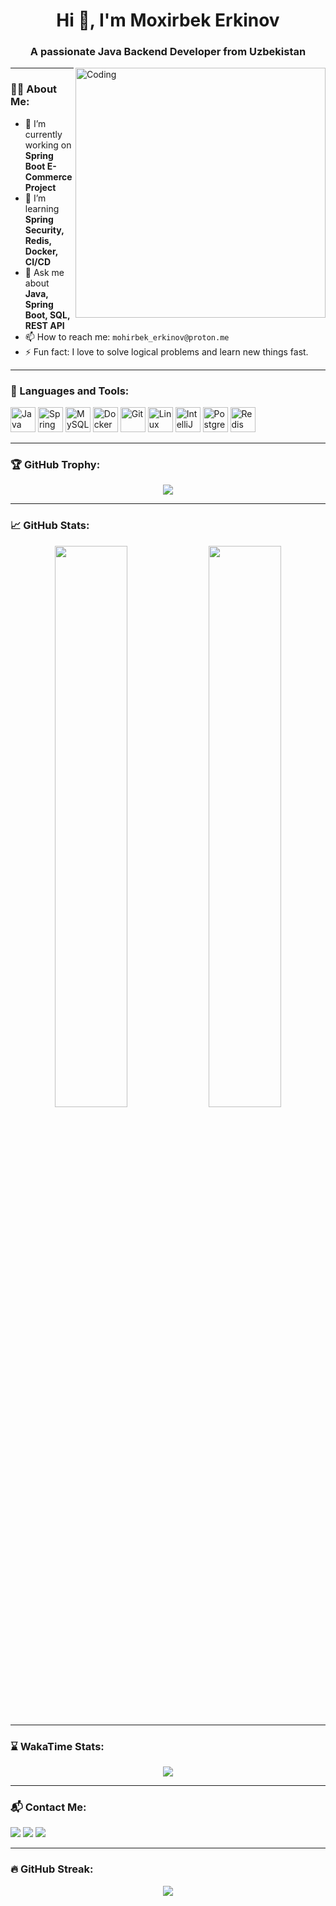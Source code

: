 <!-- Profil Header -->
<h1 align="center">Hi 👋, I'm Moxirbek Erkinov</h1>
<h3 align="center">A passionate Java Backend Developer from Uzbekistan</h3>

<img align="right" alt="Coding" width="400" src="https://media.giphy.com/media/qgQUggAC3Pfv687qPC/giphy.gif" />

---

### 🧑‍💻 About Me:
- 🔭 I’m currently working on **Spring Boot E-Commerce Project**
- 🌱 I’m learning **Spring Security, Redis, Docker, CI/CD**
- 💬 Ask me about **Java, Spring Boot, SQL, REST API**
- 📫 How to reach me: `mohirbek_erkinov@proton.me`
- ⚡ Fun fact: I love to solve logical problems and learn new things fast.

---

### 🚀 Languages and Tools:
<p align="left">
  <img src="https://cdn.jsdelivr.net/gh/devicons/devicon/icons/java/java-original.svg" width="40" height="40" alt="Java" />
  <img src="https://cdn.jsdelivr.net/gh/devicons/devicon/icons/spring/spring-original.svg" width="40" height="40" alt="Spring" />
  <img src="https://cdn.jsdelivr.net/gh/devicons/devicon/icons/mysql/mysql-original.svg" width="40" height="40" alt="MySQL" />
  <img src="https://cdn.jsdelivr.net/gh/devicons/devicon/icons/docker/docker-original.svg" width="40" height="40" alt="Docker" />
  <img src="https://cdn.jsdelivr.net/gh/devicons/devicon/icons/git/git-original.svg" width="40" height="40" alt="Git" />
  <img src="https://cdn.jsdelivr.net/gh/devicons/devicon/icons/linux/linux-original.svg" width="40" height="40" alt="Linux" />
  <img src="https://cdn.jsdelivr.net/gh/devicons/devicon/icons/intellij/intellij-original.svg" width="40" height="40" alt="IntelliJ" />
  <img src="https://cdn.jsdelivr.net/gh/devicons/devicon/icons/postgresql/postgresql-original.svg" width="40" height="40" alt="PostgreSQL" />
  <img src="https://cdn.jsdelivr.net/gh/devicons/devicon/icons/redis/redis-original.svg" width="40" height="40" alt="Redis" />
</p>

---

### 🏆 GitHub Trophy:
<p align="center">
  <img src="https://github-profile-trophy.vercel.app/?username=ErkinovMoxirbek&theme=onedark&no-frame=true&no-bg=true&margin-w=15" />
</p>

---

### 📈 GitHub Stats:
<p align="center">
  <img src="https://github-readme-stats.vercel.app/api?username=ErkinovMoxirbek&show_icons=true&theme=radical" width="48%" />
  <img src="https://github-readme-stats.vercel.app/api/top-langs/?username=ErkinovMoxirbek&layout=compact&theme=radical" width="48%" />
</p>

---

### ⌛ WakaTime Stats:
<!-- WakaTime profile stats (to use this, connect: https://wakatime.com) -->
<p align="center">
  <img src="https://github-readme-stats.vercel.app/api/wakatime?username=ErkinovMoxirbek&theme=radical" />
</p>

---

### 📬 Contact Me:
<p>
  <a href="mailto:mohirbek_erkinov@proton.me"><img src="https://img.shields.io/badge/Email-%23E4405F.svg?&style=for-the-badge&logo=gmail&logoColor=white" /></a>
  <a href="https://t.me/mohirbek_erkinov"><img src="https://img.shields.io/badge/Telegram-2CA5E0?style=for-the-badge&logo=telegram&logoColor=white" /></a>
  <a href="https://github.com/ErkinovMoxirbek"><img src="https://img.shields.io/badge/GitHub-000000?style=for-the-badge&logo=github&logoColor=white" /></a>
</p>

---

### 🔥 GitHub Streak:
<p align="center">
  <img src="https://github-readme-streak-stats.herokuapp.com/?user=ErkinovMoxirbek&theme=radical&hide_border=true" />
</p>